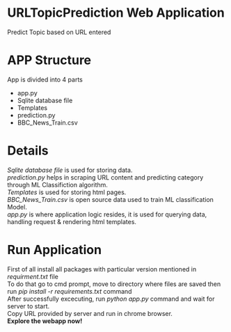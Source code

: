 # URLTopicPrediction Web Application
Predict Topic based on URL entered

# APP Structure
App is divided into 4 parts
*  app.py
*  Sqlite database file
*  Templates
*  prediction.py
*  BBC_News_Train.csv

# Details
*Sqlite database file* is used for storing data. <br> 
*prediction.py* helps in scraping URL content and predicting category through ML Classifiction algorithm. <br>
*Templates* is used for storing html pages. <br>
*BBC_News_Train.csv* is open source data used to train ML classification Model.<br>
*app.py* is where application logic resides, it is used for querying data, handling request & rendering html templates.

# Run Application
First of all install all packages with particular version mentioned in *requirment.txt* file <br>
To do that go to cmd prompt, move to directory where files are saved then run *pip install -r requirements.txt* command <br>
After successfully excecuting, run *python app.py* command and wait for server to start. <br>
Copy URL provided by server and run in chrome browser. <br>
__Explore the webapp now!__
